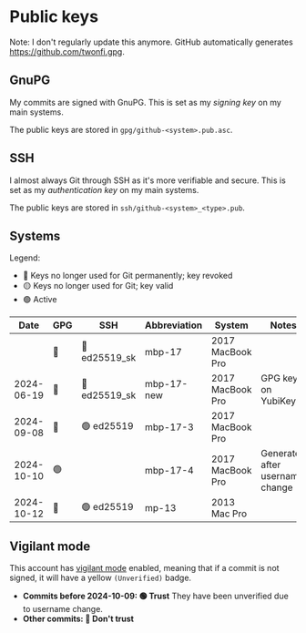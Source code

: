 # Public keys
Note: I don't regularly update this anymore. GitHub automatically generates https://github.com/twonfi.gpg.

## GnuPG
My commits are signed with GnuPG. This is set as my _signing key_ on my main systems.

The public keys are stored in `gpg/github-<system>.pub.asc`.

## SSH
I almost always Git through SSH as it's more verifiable and secure. This is set as my _authentication key_ on my main systems.

The public keys are stored in `ssh/github-<system>_<type>.pub`.

## Systems
Legend:
* 🔴 Keys no longer used for Git permanently; key revoked
* 🟡 Keys no longer used for Git; key valid
* 🟢 Active

| Date       | GPG | SSH             | Abbreviation | System           | Notes                           |
|------------|-----|-----------------|--------------|------------------|---------------------------------|
|            | 🔴  | 🔴 ed25519_sk   | mbp-17       | 2017 MacBook Pro |                                 |
| 2024-06-19 | 🔴  | 🔴 ed25519_sk   | mbp-17-new   | 2017 MacBook Pro | GPG key on YubiKey              |
| 2024-09-08 | 🔴  | 🟢 ed25519      | mbp-17-3     | 2017 MacBook Pro |                                 |
| 2024-10-10 | 🟢  |                 | mbp-17-4     | 2017 MacBook Pro | Generated after username change |
| 2024-10-12 | 🔴  | 🟢 ed25519      | mp-13        | 2013 Mac Pro     |                                 |

## Vigilant mode
This account has [vigilant mode](https://docs.github.com/en/authentication/managing-commit-signature-verification/displaying-verification-statuses-for-all-of-your-commits) enabled, meaning that if a commit is not signed, it will have a yellow `(Unverified)` badge.

* **Commits before 2024-10-09: 🟢 Trust** They have been unverified due to username change.
* **Other commits: 🔴 Don't trust**
